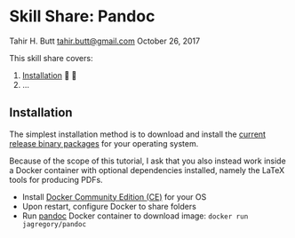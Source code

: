 # Skill Share: Pandoc

Tahir H. Butt <tahir.butt@gmail.com>
October 26, 2017

This skill share covers:

1. [Installation](#installation) :nut_and_bolt: :hammer:
2. ...

## Installation

The simplest installation method is to download and install the [current
release binary packages](https://github.com/jgm/pandoc/releases/latest) for
your operating system.

Because of the scope of this tutorial, I ask that you also instead work inside
a Docker container with optional dependencies installed, namely the LaTeX tools
for producing PDFs.

- Install [Docker Community Edition
  (CE)](https://www.docker.com/community-edition#/download) for your OS
- Upon restart, configure Docker to share folders
- Run [pandoc](https://github.com/jagregory/pandoc-docker) Docker container to
  download image: `docker run jagregory/pandoc`
